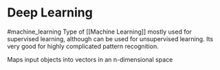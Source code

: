 # Deep Learning
#machine_learning 
Type of [[Machine Learning]] mostly used for supervised learning, although can be used for unsupervised learning. Its very good for highly complicated pattern recognition.

Maps input objects into vectors in an n-dimensional space